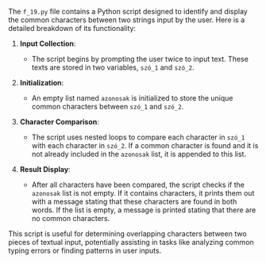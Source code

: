 The `f_19.py` file contains a Python script designed to identify and display the common characters between two strings input by the user. Here is a detailed breakdown of its functionality:

1. **Input Collection**:
   - The script begins by prompting the user twice to input text. These texts are stored in two variables, `szó_1` and `szó_2`.

2. **Initialization**:
   - An empty list named `azonosak` is initialized to store the unique common characters between `szó_1` and `szó_2`.

3. **Character Comparison**:
   - The script uses nested loops to compare each character in `szó_1` with each character in `szó_2`. If a common character is found and it is not already included in the `azonosak` list, it is appended to this list.

4. **Result Display**:
   - After all characters have been compared, the script checks if the `azonosak` list is not empty. If it contains characters, it prints them out with a message stating that these characters are found in both words. If the list is empty, a message is printed stating that there are no common characters.

This script is useful for determining overlapping characters between two pieces of textual input, potentially assisting in tasks like analyzing common typing errors or finding patterns in user inputs.